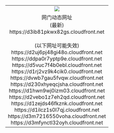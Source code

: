 ﻿<table>
  <tr></tr>
  <tr><td colspan=2 align=center><img src="https://d3ib81pkwx82gs.cloudfront.net/Up/oGate.jpg" /></td></tr>
  <tr><td colspan=2 align=center>网门动态网址<br/>(最新)
<br>https://d3ib81pkwx82gs.cloudfront.net
<br/><br/>(以下网址可能失效)
<br>https://d2uj6pj48gi48o.cloudfront.net
<br>https://ddpa0r7yptp9e.cloudfront.net
<br>https://d5vuc7f4b0ebl.cloudfront.net
<br>https://d1rj2vz9k4cik0.cloudfront.net
<br>https://dvwb7gau5fvqw.cloudfront.net
<br>https://d230xhyeqcjsha.cloudfront.net
<br>https://d1hwn9wj0izm03.cloudfront.net
<br>https://d2vebo1z7eh2qd.cloudfront.net
<br>https://d1zejds46fkznk.cloudfront.net
<br>https://d1ilcz1s0l7qj.cloudfront.net
<br>https://d3m7216550voha.cloudfront.net
<br>https://d3mfynctl32oyh.cloudfront.net
    </td>
  </tr>
</table>
